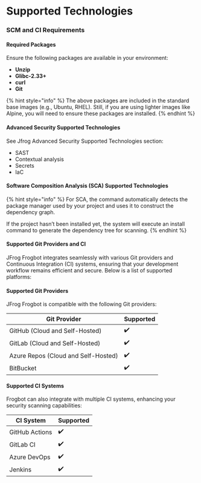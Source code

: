 # Supported Technologies

### SCM and CI Requirements

#### Required Packages

Ensure the following packages are available in your environment:

* **Unzip**
* **Glibc-2.33+**
* **curl**
* **Git**

{% hint style="info" %}
The above packages are included in the standard base images (e.g., Ubuntu, RHEL). Still, if you are using lighter images like Alpine, you will need to ensure these packages are installed.
{% endhint %}

#### Advanced Security Supported Technologies

See Jfrog Advanced Security Supported Technologies section:

* SAST
* Contextual analysis&#x20;
* Secrets
* IaC

#### **Software Composition Analysis (SCA)** Supported Technologies

{% hint style="info" %}
For SCA, the command automatically detects the package manager used by your project and uses it to construct the dependency graph.

If the project hasn’t been installed yet, the system will execute an install command to generate the dependency tree for scanning.
{% endhint %}

#### **Supported Git Providers and CI**

JFrog Frogbot integrates seamlessly with various Git providers and Continuous Integration (CI) systems, ensuring that your development workflow remains efficient and secure. Below is a list of supported platforms:

#### **Supported Git Providers**

JFrog Frogbot is compatible with the following Git providers:

| Git Provider                        | Supported |
| ----------------------------------- | --------- |
| GitHub (Cloud and Self-Hosted)      | ✔️        |
| GitLab (Cloud and Self-Hosted)      | ✔️        |
| Azure Repos (Cloud and Self-Hosted) | ✔️        |
| BitBucket                           | ✔️        |

#### **Supported CI Systems**

Frogbot can also integrate with multiple CI systems, enhancing your security scanning capabilities:

| CI System      | Supported |
| -------------- | --------- |
| GitHub Actions | ✔️        |
| GitLab CI      | ✔️        |
| Azure DevOps   | ✔️        |
| Jenkins        | ✔️        |
